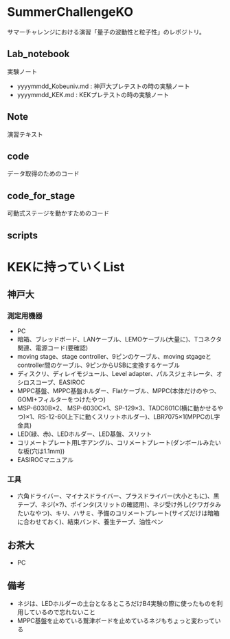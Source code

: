 # SummerChallengeKO
サマーチャレンジにおける演習「量子の波動性と粒子性」のレポジトリ。

## Lab_notebook
実験ノート
* yyyymmdd_Kobeuniv.md : 神戸大プレテストの時の実験ノート
* yyyymmdd_KEK.md : KEKプレテストの時の実験ノート

## Note
演習テキスト

## code
データ取得のためのコード

## code_for_stage
可動式ステージを動かすためのコード

## scripts

# KEKに持っていくList
## 神戸大
### 測定用機器
- PC
- 暗箱、ブレッドボード、LANケーブル、LEMOケーブル(大量に)、Tコネクタ関連、電源コード(要確認)
- moving stage、stage controller、9ピンのケーブル、moving stgageとcontroller間のケーブル、9ピンからUSBに変換するケーブル
- ディスクリ、ディレイモジュール、Level adapter、パルスジェネレータ、オシロスコープ、EASIROC
- MPPC基盤、MPPC基盤ホルダー、Flatケーブル、MPPC(本体だけのやつ、GOMI+フィルターをつけたやつ)
- MSP-6030B×2、 MSP-6030C×1、SP-129×3、TADC601C(横に動かせるやつ)×1、RS-12-60(上下に動くスリットホルダー)、LBR7075×1(MPPCのL字金具)
- LED(緑、赤)、LEDホルダー、LED基盤、スリット
- コリメートプレート用L字アングル、コリメートプレート(ダンボールみたいな板(穴は1.1mm))
- EASIROCマニュアル

### 工具
- 六角ドライバー、マイナスドライバー、プラスドライバー(大小ともに)、黒テープ、ネジ(×?)、ポインタ(スリットの確認用)、ネジ受け外し(クワガタみたいなやつ)、キリ、ハサミ、予備のコリメートプレート(サイズだけは暗箱に合わせておく)、結束バンド、養生テープ、油性ペン

## お茶大
- PC

## 備考
- ネジは、LEDホルダーの土台となるところだけB4実験の際に使ったものを利用しているので忘れないこと
- MPPC基盤を止めている鷲津ボードを止めているネジもちょっと変わっている
